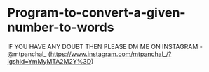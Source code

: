 # Program-to-convert-a-given-number-to-words


IF YOU HAVE ANY DOUBT THEN PLEASE DM ME ON INSTAGRAM - @mtpanchal_ (https://www.instagram.com/mtpanchal_/?igshid=YmMyMTA2M2Y%3D)
